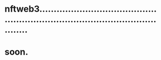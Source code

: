 # nftweb3......................................................................................................
# soon.
